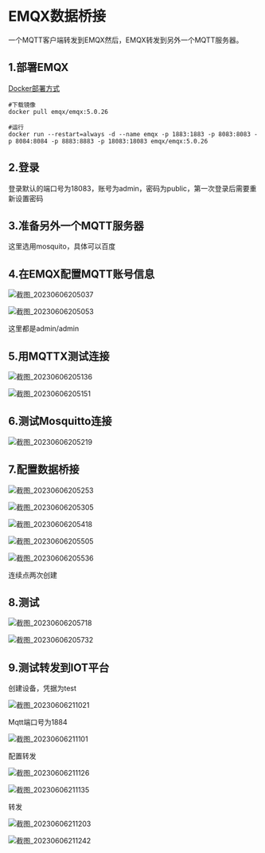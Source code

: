 # EMQX数据桥接

一个MQTT客户端转发到EMQX然后，EMQX转发到另外一个MQTT服务器。

## 1.部署EMQX

[Docker部署方式](https://www.emqx.io/docs/zh/v5.0/deploy/install-docker.html#%E9%80%9A%E8%BF%87-docker-%E8%BF%90%E8%A1%8C%E5%8D%95%E4%B8%AA-emqx-%E8%8A%82%E7%82%B9)

```
#下载镜像
docker pull emqx/emqx:5.0.26

#运行
docker run --restart=always -d --name emqx -p 1883:1883 -p 8083:8083 -p 8084:8084 -p 8883:8883 -p 18083:18083 emqx/emqx:5.0.26
```

## 2.登录

登录默认的端口号为18083，账号为admin，密码为public，第一次登录后需要重新设置密码

## 3.准备另外一个MQTT服务器

这里选用mosquito，具体可以百度

## 4.在EMQX配置MQTT账号信息

![截图_20230606205037](Imag/截图_20230606205037.png)

![截图_20230606205053](Imag/截图_20230606205053.png)

这里都是admin/admin

## 5.用MQTTX测试连接

![截图_20230606205136](Imag/截图_20230606205136.png)

![截图_20230606205151](Imag/截图_20230606205151.png)

## 6.测试Mosquitto连接

![截图_20230606205219](Imag/截图_20230606205219.png)

## 7.配置数据桥接

![截图_20230606205253](Imag/截图_20230606205253.png)

![截图_20230606205305](Imag/截图_20230606205305.png)

![截图_20230606205418](Imag/截图_20230606205418.png)

![截图_20230606205505](Imag/截图_20230606205505.png)

![截图_20230606205536](Imag/截图_20230606205536.png)

连续点两次创建

## 8.测试



![截图_20230606205718](Imag/截图_20230606205718.png)

![截图_20230606205732](Imag/截图_20230606205732.png)


## 9.测试转发到IOT平台

创建设备，凭据为test

![截图_20230606211021](Imag/截图_20230606211021.png)

Mqtt端口号为1884

![截图_20230606211101](Imag/截图_20230606211101.png)

配置转发

![截图_20230606211126](Imag/截图_20230606211126.png)

![截图_20230606211135](Imag/截图_20230606211135.png)

转发

![截图_20230606211203](Imag/截图_20230606211203.png)

![截图_20230606211242](Imag/截图_20230606211242.png)
